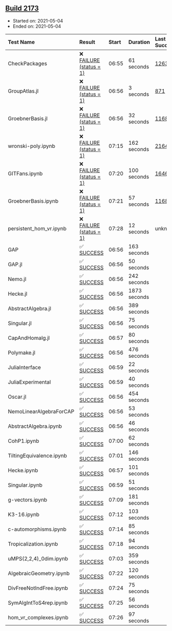 ## [Build 2173](https://oscarci.mathematik.uni-kl.de/job/oscar-stable/2173/)

* Started on: 2021-05-04
* Ended on: 2021-05-04

| Test Name    | Result | Start | Duration | Last Success | First Failure |
|:-------------|:-------|:------|:---------|:-------------|:--------------|
| CheckPackages | ❌ [FAILURE (status = 1)](https://oscarci.mathematik.uni-kl.de/job/oscar-stable/2173/artifact/logs/build-2173/CheckPackages.log) | 06:55 | 61 seconds | [1263](https://oscarci.mathematik.uni-kl.de/job/oscar-stable/1263/) | [1264](https://oscarci.mathematik.uni-kl.de/job/oscar-stable/1264/) |
| GroupAtlas.jl | ❌ [FAILURE (status = 1)](https://oscarci.mathematik.uni-kl.de/job/oscar-stable/2173/artifact/logs/build-2173/GroupAtlas.jl.log) | 06:56 | 3 seconds | [871](https://oscarci.mathematik.uni-kl.de/job/oscar-stable/871/) | [872](https://oscarci.mathematik.uni-kl.de/job/oscar-stable/872/) |
| GroebnerBasis.jl | ❌ [FAILURE (status = 1)](https://oscarci.mathematik.uni-kl.de/job/oscar-stable/2173/artifact/logs/build-2173/GroebnerBasis.jl.log) | 06:56 | 32 seconds | [1168](https://oscarci.mathematik.uni-kl.de/job/oscar-stable/1168/) | [1169](https://oscarci.mathematik.uni-kl.de/job/oscar-stable/1169/) |
| wronski-poly.ipynb | ❌ [FAILURE (status = 1)](https://oscarci.mathematik.uni-kl.de/job/oscar-stable/2173/artifact/logs/build-2173/wronski-poly.ipynb.log) | 07:15 | 162 seconds | [2164](https://oscarci.mathematik.uni-kl.de/job/oscar-stable/2164/) | [2165](https://oscarci.mathematik.uni-kl.de/job/oscar-stable/2165/) |
| GITFans.ipynb | ❌ [FAILURE (status = 1)](https://oscarci.mathematik.uni-kl.de/job/oscar-stable/2173/artifact/logs/build-2173/GITFans.ipynb.log) | 07:20 | 100 seconds | [1646](https://oscarci.mathematik.uni-kl.de/job/oscar-stable/1646/) | [1647](https://oscarci.mathematik.uni-kl.de/job/oscar-stable/1647/) |
| GroebnerBasis.ipynb | ❌ [FAILURE (status = 1)](https://oscarci.mathematik.uni-kl.de/job/oscar-stable/2173/artifact/logs/build-2173/GroebnerBasis.ipynb.log) | 07:21 | 57 seconds | [1168](https://oscarci.mathematik.uni-kl.de/job/oscar-stable/1168/) | [1169](https://oscarci.mathematik.uni-kl.de/job/oscar-stable/1169/) |
| persistent_hom_vr.ipynb | ❌ [FAILURE (status = 1)](https://oscarci.mathematik.uni-kl.de/job/oscar-stable/2173/artifact/logs/build-2173/persistent_hom_vr.ipynb.log) | 07:28 | 12 seconds | unknown | unknown |
| GAP | ✅ [SUCCESS](https://oscarci.mathematik.uni-kl.de/job/oscar-stable/2173/artifact/logs/build-2173/GAP.log) | 06:56 | 163 seconds |  |  |
| GAP.jl | ✅ [SUCCESS](https://oscarci.mathematik.uni-kl.de/job/oscar-stable/2173/artifact/logs/build-2173/GAP.jl.log) | 06:56 | 50 seconds |  |  |
| Nemo.jl | ✅ [SUCCESS](https://oscarci.mathematik.uni-kl.de/job/oscar-stable/2173/artifact/logs/build-2173/Nemo.jl.log) | 06:56 | 242 seconds |  |  |
| Hecke.jl | ✅ [SUCCESS](https://oscarci.mathematik.uni-kl.de/job/oscar-stable/2173/artifact/logs/build-2173/Hecke.jl.log) | 06:56 | 1873 seconds |  |  |
| AbstractAlgebra.jl | ✅ [SUCCESS](https://oscarci.mathematik.uni-kl.de/job/oscar-stable/2173/artifact/logs/build-2173/AbstractAlgebra.jl.log) | 06:56 | 389 seconds |  |  |
| Singular.jl | ✅ [SUCCESS](https://oscarci.mathematik.uni-kl.de/job/oscar-stable/2173/artifact/logs/build-2173/Singular.jl.log) | 06:56 | 75 seconds |  |  |
| CapAndHomalg.jl | ✅ [SUCCESS](https://oscarci.mathematik.uni-kl.de/job/oscar-stable/2173/artifact/logs/build-2173/CapAndHomalg.jl.log) | 06:57 | 80 seconds |  |  |
| Polymake.jl | ✅ [SUCCESS](https://oscarci.mathematik.uni-kl.de/job/oscar-stable/2173/artifact/logs/build-2173/Polymake.jl.log) | 06:56 | 476 seconds |  |  |
| JuliaInterface | ✅ [SUCCESS](https://oscarci.mathematik.uni-kl.de/job/oscar-stable/2173/artifact/logs/build-2173/JuliaInterface.log) | 06:59 | 22 seconds |  |  |
| JuliaExperimental | ✅ [SUCCESS](https://oscarci.mathematik.uni-kl.de/job/oscar-stable/2173/artifact/logs/build-2173/JuliaExperimental.log) | 06:59 | 40 seconds |  |  |
| Oscar.jl | ✅ [SUCCESS](https://oscarci.mathematik.uni-kl.de/job/oscar-stable/2173/artifact/logs/build-2173/Oscar.jl.log) | 06:56 | 454 seconds |  |  |
| NemoLinearAlgebraForCAP | ✅ [SUCCESS](https://oscarci.mathematik.uni-kl.de/job/oscar-stable/2173/artifact/logs/build-2173/NemoLinearAlgebraForCAP.log) | 06:56 | 53 seconds |  |  |
| AbstractAlgebra.ipynb | ✅ [SUCCESS](https://oscarci.mathematik.uni-kl.de/job/oscar-stable/2173/artifact/logs/build-2173/AbstractAlgebra.ipynb.log) | 06:56 | 46 seconds |  |  |
| CohP1.ipynb | ✅ [SUCCESS](https://oscarci.mathematik.uni-kl.de/job/oscar-stable/2173/artifact/logs/build-2173/CohP1.ipynb.log) | 07:00 | 62 seconds |  |  |
| TiltingEquivalence.ipynb | ✅ [SUCCESS](https://oscarci.mathematik.uni-kl.de/job/oscar-stable/2173/artifact/logs/build-2173/TiltingEquivalence.ipynb.log) | 07:01 | 146 seconds |  |  |
| Hecke.ipynb | ✅ [SUCCESS](https://oscarci.mathematik.uni-kl.de/job/oscar-stable/2173/artifact/logs/build-2173/Hecke.ipynb.log) | 06:57 | 101 seconds |  |  |
| Singular.ipynb | ✅ [SUCCESS](https://oscarci.mathematik.uni-kl.de/job/oscar-stable/2173/artifact/logs/build-2173/Singular.ipynb.log) | 06:59 | 51 seconds |  |  |
| g-vectors.ipynb | ✅ [SUCCESS](https://oscarci.mathematik.uni-kl.de/job/oscar-stable/2173/artifact/logs/build-2173/g-vectors.ipynb.log) | 07:09 | 181 seconds |  |  |
| K3-16.ipynb | ✅ [SUCCESS](https://oscarci.mathematik.uni-kl.de/job/oscar-stable/2173/artifact/logs/build-2173/K3-16.ipynb.log) | 07:12 | 103 seconds |  |  |
| c-automorphisms.ipynb | ✅ [SUCCESS](https://oscarci.mathematik.uni-kl.de/job/oscar-stable/2173/artifact/logs/build-2173/c-automorphisms.ipynb.log) | 07:14 | 85 seconds |  |  |
| Tropicalization.ipynb | ✅ [SUCCESS](https://oscarci.mathematik.uni-kl.de/job/oscar-stable/2173/artifact/logs/build-2173/Tropicalization.ipynb.log) | 07:18 | 94 seconds |  |  |
| uMPS(2,2,4)_0dim.ipynb | ✅ [SUCCESS](https://oscarci.mathematik.uni-kl.de/job/oscar-stable/2173/artifact/logs/build-2173/uMPS-2-2-4-_0dim.ipynb.log) | 07:03 | 359 seconds |  |  |
| AlgebraicGeometry.ipynb | ✅ [SUCCESS](https://oscarci.mathematik.uni-kl.de/job/oscar-stable/2173/artifact/logs/build-2173/AlgebraicGeometry.ipynb.log) | 07:22 | 120 seconds |  |  |
| DivFreeNotIndFree.ipynb | ✅ [SUCCESS](https://oscarci.mathematik.uni-kl.de/job/oscar-stable/2173/artifact/logs/build-2173/DivFreeNotIndFree.ipynb.log) | 07:24 | 75 seconds |  |  |
| SymAlgIntToS4rep.ipynb | ✅ [SUCCESS](https://oscarci.mathematik.uni-kl.de/job/oscar-stable/2173/artifact/logs/build-2173/SymAlgIntToS4rep.ipynb.log) | 07:25 | 56 seconds |  |  |
| hom_vr_complexes.ipynb | ✅ [SUCCESS](https://oscarci.mathematik.uni-kl.de/job/oscar-stable/2173/artifact/logs/build-2173/hom_vr_complexes.ipynb.log) | 07:26 | 97 seconds |  |  |
